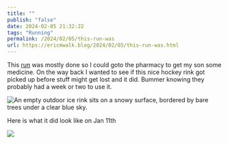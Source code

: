 ```yaml
---
title: ""
publish: "false"
date: 2024-02-05 21:32:22
tags: "Running"
permalink: /2024/02/05/this-run-was
url: https://ericmwalk.blog/2024/02/05/this-run-was.html
---
```


This [run](https://strava.com/activities/10704130968) was mostly done so I could goto the pharmacy to get my son some medicine.  On the way back I wanted to see if this nice hockey rink got picked up before stuff might get lost and it did. Bummer knowing they probably had a week or two to use it.

![An empty outdoor ice rink sits on a snowy surface, bordered by bare trees under a clear blue sky.](https://ericmwalk.blog/uploads/2024/img-7770.jpeg)


Here is what it did look like on Jan 11th

![](https://ericmwalk.blog/uploads/2024/img-7487.jpeg)